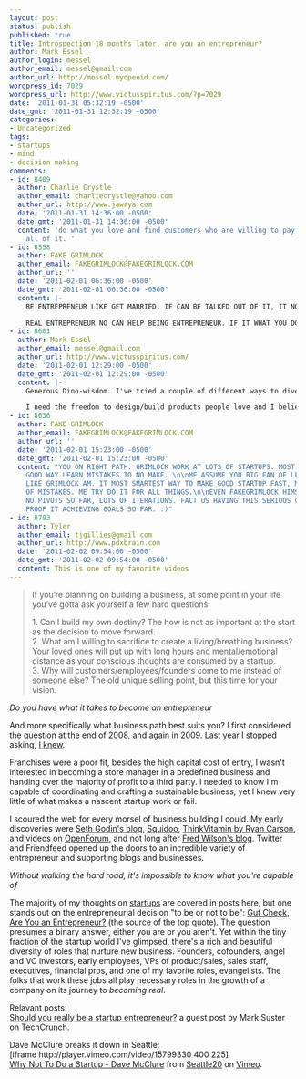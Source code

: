 ```yaml
---
layout: post
status: publish
published: true
title: Introspection 18 months later, are you an entrepreneur?
author: Mark Essel
author_login: messel
author_email: messel@gmail.com
author_url: http://messel.myopenid.com/
wordpress_id: 7029
wordpress_url: http://www.victusspiritus.com/?p=7029
date: '2011-01-31 05:32:19 -0500'
date_gmt: '2011-01-31 12:32:19 -0500'
categories:
- Uncategorized
tags:
- startups
- mind
- decision making
comments:
- id: 8409
  author: Charlie Crystle
  author_email: charliecrystle@yahoo.com
  author_url: http://www.jawaya.com
  date: '2011-01-31 14:36:00 -0500'
  date_gmt: '2011-01-31 14:36:00 -0500'
  content: 'do what you love and find customers who are willing to pay for part or
    all of it. '
- id: 8558
  author: FAKE GRIMLOCK
  author_email: FAKEGRIMLOCK@FAKEGRIMLOCK.COM
  author_url: ''
  date: '2011-02-01 06:36:00 -0500'
  date_gmt: '2011-02-01 06:36:00 -0500'
  content: |-
    BE ENTREPRENEUR LIKE GET MARRIED. IF CAN BE TALKED OUT OF IT, IT NOT FOR YOU.

    REAL ENTREPRENEUR NO CAN HELP BEING ENTREPRENEUR. IF IT WHAT YOU DO EVEN WHEN NO TRY, YOU ENTREPRENEUR. IF IT SOMETHING YOU HAVE TO MAKE SELF DO, THEN YOU NOT.
- id: 8601
  author: Mark Essel
  author_email: messel@gmail.com
  author_url: http://www.victusspiritus.com/
  date: '2011-02-01 12:29:00 -0500'
  date_gmt: '2011-02-01 12:29:00 -0500'
  content: |-
    Generous Dino-wisdom. I've tried a couple of different ways to dive into startups, including *invisible link-&gt; <a href="http://www.victusspiritus.com/2010/09/13/if-you-cant-beat-them-join-them/" rel="nofollow">applying to popular startups</a>* to learn more. Now I do while learning, working on small projects and building up basic web dev skills. Building a successful application will take some exploratory development, and refinement. Irresistible ideas or contagiously enthusiastic friends don't hurt either.

    I need the freedom to design/build products people love and I believe in. Starting a small business is the best way to fuel the autonomy I desire.
- id: 8636
  author: FAKE GRIMLOCK
  author_email: FAKEGRIMLOCK@FAKEGRIMLOCK.COM
  author_url: ''
  date: '2011-02-01 15:23:00 -0500'
  date_gmt: '2011-02-01 15:23:00 -0500'
  content: "YOU ON RIGHT PATH. GRIMLOCK WORK AT LOTS OF STARTUPS. MOST GO SPLAT, IT
    GOOD WAY LEARN MISTAKES TO NO MAKE. \n\nME ASSUME YOU BIG FAN OF LEAN STARTUP
    LIKE GRIMLOCK AM. IT MOST SMARTEST WAY TO MAKE GOOD STARTUP FAST, MINIMIZE IMPACT
    OF MISTAKES. ME TRY DO IT FOR ALL THINGS.\n\nEVEN FAKEGRIMLOCK HIMSELF LEAN STARTUP.
    NO PIVOTS SO FAR, LOTS OF ITERATIONS. FACT US HAVING THIS SERIOUS CONVERSATION
    PROOF IT ACHIEVING GOALS SO FAR. :)"
- id: 8793
  author: Tyler
  author_email: tjgillies@gmail.com
  author_url: http://www.pdxbrain.com
  date: '2011-02-02 09:54:00 -0500'
  date_gmt: '2011-02-02 09:54:00 -0500'
  content: This is one of my favorite videos
---
```

<blockquote>
If you’re planning on building a business, at some point in your life you’ve gotta ask yourself a few hard questions:</p>
<p>   1. Can I build my own destiny? The how is not as important at the start as the decision to move forward.<br />
   2. What am I willing to sacrifice to create a living/breathing business? Your loved ones will put up with long hours and mental/emotional distance as your conscious thoughts are consumed by a startup.<br />
   3. Why will customers/employees/founders come to me instead of someone else? The old unique selling point, but this time for your vision.
</p></blockquote>
<p><i>Do you have what it takes to become an entrepreneur</i> </p>
<p>And more specifically what business path best suits you? I first considered the question at the end of 2008, and again in 2009. Last year I stopped asking, <a href="http://www.victusspiritus.com/2010/07/14/im-a-founder-first/">I knew</a>. </p>
<p>Franchises were a poor fit, besides the high capital cost of entry, I wasn't interested in becoming a store manager in a predefined business and handing over the majority of profit to a third party. I needed to know I'm capable of coordinating and crafting a sustainable business, yet I knew very little of what makes a nascent startup work or fail. </p>
<p>I scoured the web for every morsel of business building I could. My early discoveries were <a href="http://sethgodin.typepad.com/">Seth Godin's blog</a>, <a href="http://www.squidoo.com/lensmasters/messel">Squidoo</a>, <a href="http://thinkvitamin.com/">ThinkVitamin by Ryan Carson</a>, and videos on <a href="http://openforum.com">OpenForum</a>, and not long after <a href="http://avc.com">Fred Wilson's blog</a>. Twitter and Friendfeed opened up the doors to an incredible variety of entrepreneur and supporting blogs and businesses.</p>
<p><em>Without walking the hard road, it's impossible to know what you're capable of</em></p>
<p>The majority of my thoughts on <a href="http://www.victusspiritus.com/tag/startups/">startups</a> are covered in posts here, but one stands out on the entrepreneurial decision "to be or not to be": <a href="http://www.victusspiritus.com/2009/07/20/gut-check-are-you-an-entrepreneur/">Gut Check, Are You an Entrepreneur?</a> (the source of the top quote). The question presumes a binary answer, either you are or you aren't. Yet within the tiny fraction of the startup world I've glimpsed, there's a rich and beautiful diversity of roles that nurture new business. Founders, cofounders, angel and VC investors, early employees, VPs of product/sales, sales staff, executives, financial pros, and one of my favorite roles, evangelists. The folks that work these jobs all play necessary roles in the growth of a company on its journey to <em>becoming real</em>.</p>
<p>Relavant posts:<br />
<a href="http://techcrunch.com/2011/01/30/should-you-really-be-a-startup-entrepreneur/">Should you really be a startup entrepreneur?</a> a guest post by Mark Suster on TechCrunch.</p>
<p>Dave McClure breaks it down in Seattle:<br />
[iframe http://player.vimeo.com/video/15799330 400 225]<br />
<a href="http://vimeo.com/15799330">Why Not To Do a Startup - Dave McClure</a> from <a href="http://vimeo.com/seattle20">Seattle20</a> on <a href="http://vimeo.com">Vimeo</a>.</p>
